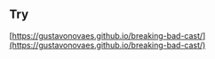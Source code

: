## Try

[https://gustavonovaes.github.io/breaking-bad-cast/](https://gustavonovaes.github.io/breaking-bad-cast/)
